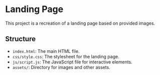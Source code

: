 # Landing Page

This project is a recreation of a landing page based on provided images.

## Structure

- `index.html`: The main HTML file.
- `css/style.css`: The stylesheet for the landing page.
- `js/script.js`: The JavaScript file for interactive elements.
- `assets/`: Directory for images and other assets.
